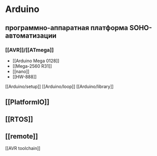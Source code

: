 # Arduino
## программно-аппаратная платформа SOHO-автоматизации
### [[AVR]]/[[ATmega]]

- [[Arduino Mega 0128]]
- [[Mega-2560 R31]]
- [[nano]]
- [[HW-888]]

[[Arduino/setup]]
[[Arduino/loop]]
[[Arduino/library]]

## [[PlatformIO]]
## [[RTOS]]

## [[remote]]

[[AVR toolchain]]
